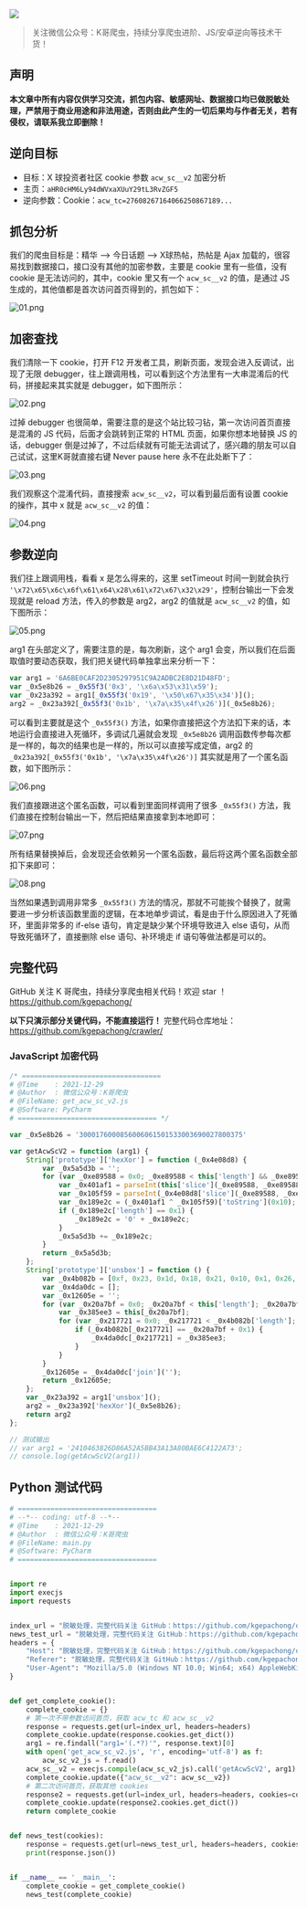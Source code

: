 ![](https://i.loli.net/2021/08/07/JbP4zaS2TxU6Rkd.png)

> 关注微信公众号：K哥爬虫，持续分享爬虫进阶、JS/安卓逆向等技术干货！

## 声明

**本文章中所有内容仅供学习交流，抓包内容、敏感网址、数据接口均已做脱敏处理，严禁用于商业用途和非法用途，否则由此产生的一切后果均与作者无关，若有侵权，请联系我立即删除！**

## 逆向目标

- 目标：X 球投资者社区 cookie 参数 `acw_sc__v2` 加密分析
- 主页：`aHR0cHM6Ly94dWVxaXUuY29tL3RvZGF5`
- 逆向参数：Cookie：`acw_tc=27608267164066250867189...`

## 抓包分析

我们的爬虫目标是：精华 —> 今日话题 —> X球热帖，热帖是 Ajax 加载的，很容易找到数据接口，接口没有其他的加密参数，主要是 cookie 里有一些值，没有 cookie 是无法访问的，其中，cookie 里又有一个 `acw_sc__v2` 的值，是通过 JS 生成的，其他值都是首次访问首页得到的，抓包如下：

![01.png](https://s2.loli.net/2021/12/28/LifyWbZ3FSNItYk.png)

## 加密查找

我们清除一下 cookie，打开 F12 开发者工具，刷新页面，发现会进入反调试，出现了无限 debugger，往上跟调用栈，可以看到这个方法里有一大串混淆后的代码，拼接起来其实就是 debugger，如下图所示：

![02.png](https://s2.loli.net/2021/12/28/2SHnK3l1r6qXMUG.png)

过掉 debugger 也很简单，需要注意的是这个站比较刁钻，第一次访问首页直接是混淆的 JS 代码，后面才会跳转到正常的 HTML 页面，如果你想本地替换 JS 的话，debugger 倒是过掉了，不过后续就有可能无法调试了，感兴趣的朋友可以自己试试，这里K哥就直接右键 Never pause here 永不在此处断下了：

![03.png](https://s2.loli.net/2021/12/28/UyVtP63aImFhNvX.png)

我们观察这个混淆代码，直接搜索 `acw_sc__v2`，可以看到最后面有设置 cookie 的操作，其中 x 就是 `acw_sc__v2` 的值：

![04.png](https://s2.loli.net/2021/12/28/i2puMfh8BPU5Ok9.png)

## 参数逆向

我们往上跟调用栈，看看 x 是怎么得来的，这里 setTimeout 时间一到就会执行 `'\x72\x65\x6c\x6f\x61\x64\x28\x61\x72\x67\x32\x29'`，控制台输出一下会发现就是 reload 方法，传入的参数是 arg2，arg2 的值就是 `acw_sc__v2` 的值，如下图所示：

![05.png](https://s2.loli.net/2021/12/28/IqUdklQtsmAPXgw.png)

arg1 在头部定义了，需要注意的是，每次刷新，这个 arg1 会变，所以我们在后面取值时要动态获取，我们把关键代码单独拿出来分析一下：

```javascript
var arg1 = '6A6BE0CAF2D2305297951C9A2ADBC2E8D21D48FD';
var _0x5e8b26 = _0x55f3('0x3', '\x6a\x53\x31\x59');
var _0x23a392 = arg1[_0x55f3('0x19', '\x50\x67\x35\x34')]();
arg2 = _0x23a392[_0x55f3('0x1b', '\x7a\x35\x4f\x26')](_0x5e8b26);
```

可以看到主要就是这个 `_0x55f3()` 方法，如果你直接把这个方法扣下来的话，本地运行会直接进入死循环，多调试几遍就会发现 `_0x5e8b26` 调用函数传参每次都是一样的，每次的结果也是一样的，所以可以直接写成定值，arg2 的 `_0x23a392[_0x55f3('0x1b', '\x7a\x35\x4f\x26')]` 其实就是用了一个匿名函数，如下图所示：

![06.png](https://s2.loli.net/2021/12/28/RWIeFakGvxi1wJu.png)

我们直接跟进这个匿名函数，可以看到里面同样调用了很多 `_0x55f3()` 方法，我们直接在控制台输出一下，然后把结果直接拿到本地即可：

![07.png](https://s2.loli.net/2021/12/28/RBzimIWuKZh27yN.png)

所有结果替换掉后，会发现还会依赖另一个匿名函数，最后将这两个匿名函数全部扣下来即可：

![08.png](https://s2.loli.net/2021/12/28/8EhalCDWjBJOUc7.png)

当然如果遇到调用非常多 `_0x55f3()` 方法的情况，那就不可能挨个替换了，就需要进一步分析该函数里面的逻辑，在本地单步调试，看是由于什么原因进入了死循环，里面非常多的 if-else 语句，肯定是缺少某个环境导致进入 else 语句，从而导致死循环了，直接删除 else 语句、补环境走 if 语句等做法都是可以的。

## 完整代码

GitHub 关注 K 哥爬虫，持续分享爬虫相关代码！欢迎 star ！https://github.com/kgepachong/

**以下只演示部分关键代码，不能直接运行！** 完整代码仓库地址：https://github.com/kgepachong/crawler/

### JavaScript 加密代码

```javascript
/* ==================================
# @Time    : 2021-12-29
# @Author  : 微信公众号：K哥爬虫
# @FileName: get_acw_sc_v2.js
# @Software: PyCharm
# ================================== */

var _0x5e8b26 = '3000176000856006061501533003690027800375'

var getAcwScV2 = function (arg1) {
    String['prototype']['hexXor'] = function (_0x4e08d8) {
        var _0x5a5d3b = '';
        for (var _0xe89588 = 0x0; _0xe89588 < this['length'] && _0xe89588 < _0x4e08d8['length']; _0xe89588 += 0x2) {
            var _0x401af1 = parseInt(this['slice'](_0xe89588, _0xe89588 + 0x2), 0x10);
            var _0x105f59 = parseInt(_0x4e08d8['slice'](_0xe89588, _0xe89588 + 0x2), 0x10);
            var _0x189e2c = (_0x401af1 ^ _0x105f59)['toString'](0x10);
            if (_0x189e2c['length'] == 0x1) {
                _0x189e2c = '0' + _0x189e2c;
            }
            _0x5a5d3b += _0x189e2c;
        }
        return _0x5a5d3b;
    };
    String['prototype']['unsbox'] = function () {
        var _0x4b082b = [0xf, 0x23, 0x1d, 0x18, 0x21, 0x10, 0x1, 0x26, 0xa, 0x9, 0x13, 0x1f, 0x28, 0x1b, 0x16, 0x17, 0x19, 0xd, 0x6, 0xb, 0x27, 0x12, 0x14, 0x8, 0xe, 0x15, 0x20, 0x1a, 0x2, 0x1e, 0x7, 0x4, 0x11, 0x5, 0x3, 0x1c, 0x22, 0x25, 0xc, 0x24];
        var _0x4da0dc = [];
        var _0x12605e = '';
        for (var _0x20a7bf = 0x0; _0x20a7bf < this['length']; _0x20a7bf++) {
            var _0x385ee3 = this[_0x20a7bf];
            for (var _0x217721 = 0x0; _0x217721 < _0x4b082b['length']; _0x217721++) {
                if (_0x4b082b[_0x217721] == _0x20a7bf + 0x1) {
                    _0x4da0dc[_0x217721] = _0x385ee3;
                }
            }
        }
        _0x12605e = _0x4da0dc['join']('');
        return _0x12605e;
    };
    var _0x23a392 = arg1['unsbox']();
    arg2 = _0x23a392['hexXor'](_0x5e8b26);
    return arg2
};

// 测试输出
// var arg1 = '2410463826D86A52A5BB43A13A80BAE6C4122A73';
// console.log(getAcwScV2(arg1))
```

## Python 测试代码

```python
# ==================================
# --*-- coding: utf-8 --*--
# @Time    : 2021-12-29
# @Author  : 微信公众号：K哥爬虫
# @FileName: main.py
# @Software: PyCharm
# ==================================


import re
import execjs
import requests


index_url = "脱敏处理，完整代码关注 GitHub：https://github.com/kgepachong/crawler"
news_test_url = "脱敏处理，完整代码关注 GitHub：https://github.com/kgepachong/crawler"
headers = {
    "Host": "脱敏处理，完整代码关注 GitHub：https://github.com/kgepachong/crawler",
    "Referer": "脱敏处理，完整代码关注 GitHub：https://github.com/kgepachong/crawler",
    "User-Agent": "Mozilla/5.0 (Windows NT 10.0; Win64; x64) AppleWebKit/537.36 (KHTML, like Gecko) Chrome/96.0.4664.45 Safari/537.36",
}


def get_complete_cookie():
    complete_cookie = {}
    # 第一次不带参数访问首页，获取 acw_tc 和 acw_sc__v2
    response = requests.get(url=index_url, headers=headers)
    complete_cookie.update(response.cookies.get_dict())
    arg1 = re.findall("arg1='(.*?)'", response.text)[0]
    with open('get_acw_sc_v2.js', 'r', encoding='utf-8') as f:
        acw_sc_v2_js = f.read()
    acw_sc__v2 = execjs.compile(acw_sc_v2_js).call('getAcwScV2', arg1)
    complete_cookie.update({"acw_sc__v2": acw_sc__v2})
    # 第二次访问首页，获取其他 cookies
    response2 = requests.get(url=index_url, headers=headers, cookies=complete_cookie)
    complete_cookie.update(response2.cookies.get_dict())
    return complete_cookie


def news_test(cookies):
    response = requests.get(url=news_test_url, headers=headers, cookies=cookies)
    print(response.json())


if __name__ == '__main__':
    complete_cookie = get_complete_cookie()
    news_test(complete_cookie)
```

